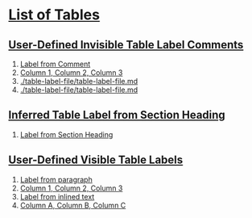 # [List of Tables](#list-of-tables)


## [User-Defined Invisible Table Label Comments](#user-defined-invisible-table-label-comments)

1.  [Label from Comment][1]
2.  [Column 1, Column 2, Column 3][2]
1.  [./table-label-file/table-label-file.md][3]
2.  [./table-label-file/table-label-file.md][3]

## [Inferred Table Label from Section Heading](#inferred-table-label-from-section-heading)

1.  [Label from Section Heading][4]

## [User-Defined Visible Table Labels](#user-defined-visible-table-labels)

1.  [Label from paragraph][5]
2.  [Column 1, Column 2, Column 3][6]
3.  [Label from inlined text][7]
4.  [Column A, Column B, Column C][8]


[1]: ./table-label-comment/table-label-comment.md#label-from-comment "Label from Comment"

[2]: ./table-label-comment/table-label-comment.md#column-1-column-2-column-3 "Column 1, Column 2, Column 3"

[3]: ./table-label-file/table-label-file.md "./table-label-file/table-label-file.md"

[4]: ./table-label-heading/table-label-heading.md#label-from-section-heading "Label from Section Heading"

[5]: ./table-label-text/table-label-text.md#label-from-paragraph "Label from paragraph"

[6]: ./table-label-text/table-label-text.md#column-1-column-2-column-3 "Column 1, Column 2, Column 3"

[7]: ./table-label-text/table-label-text.md#label-from-inlined-text "Label from inlined text"

[8]: ./table-label-text/table-label-text.md#column-a-column-b-column-c "Column A, Column B, Column C"
